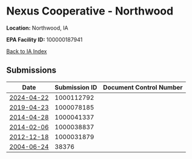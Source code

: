 # Nexus Cooperative - Northwood 

**Location:** Northwood, IA

**EPA Facility ID:** 100000187941

[Back to IA Index](../../index.md)

## Submissions

| Date | Submission ID | Document Control Number |
|------|--------------|-------------------------|
| [2024-04-22](submissions/1000112792.md) | 1000112792 |  |
| [2019-04-23](submissions/1000078185.md) | 1000078185 |  |
| [2014-04-28](submissions/1000041337.md) | 1000041337 |  |
| [2014-02-06](submissions/1000038837.md) | 1000038837 |  |
| [2012-12-18](submissions/1000031879.md) | 1000031879 |  |
| [2004-06-24](submissions/38376.md) | 38376 |  |
